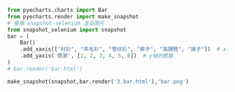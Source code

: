 
<BlogInfo id="639" title="5.渲染成图片保存到本地" author="白日梦想猿" pv=0 read_times=0 pre_cost_time="0分18秒" category="pyecharts学习" tag_list="['pyecharts学习']" create_time="2021.01.21 12:58:39" update_time="2021.01.21 14:44:56" />

```python
from pyecharts.charts import Bar
from pyecharts.render import make_snapshot
# 使用 snapshot-selenium 渲染图片
from snapshot_selenium import snapshot
bar = (
    Bar()
    .add_xaxis(["衬衫", "羊毛衫", "雪纺衫", "裤子", "高跟鞋", "袜子"])  # x轴的数据
    .add_yaxis('商家', [1, 2, 3, 4, 5, 6])  # y轴的数据
)
# bar.render('bar.html')

make_snapshot(snapshot,bar.render('3.bar.html'),'bar.png')
```
